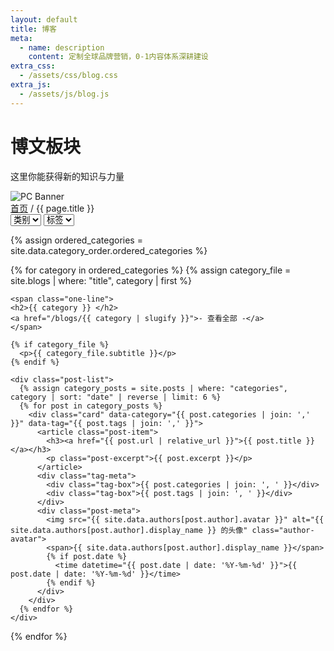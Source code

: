 ```yaml
---
layout: default
title: 博客
meta:
  - name: description
    content: 定制全球品牌营销，0-1内容体系深耕建设
extra_css:
  - /assets/css/blog.css
extra_js:
  - /assets/js/blog.js
---
```


<div class="content-banner">
  <div class="content-banner-text">
    <h1>博文板块</h1>
    <p>这里你能获得新的知识与力量</p>
  </div>
  <img src="{{ '/assets/images/social-media.jpg' | relative_url }}" alt="PC Banner" class="pc-banner">
</div>

<main class="blog-content">
  <div class="filter-container">
    <div class="breadcrumb">
      <a href="/">首页</a> /
      {{ page.title }}
    </div>
    <select id="category-select">
      <option value="">类别</option>
    </select>
    <select id="tag-select">
      <option value="">标签</option>
    </select>
  </div>

  {% assign ordered_categories = site.data.category_order.ordered_categories %}

  {% for category in ordered_categories %}
    {% assign category_file = site.blogs | where: "title", category | first %}

    <span class="one-line">
    <h2>{{ category }} </h2>
    <a href="/blogs/{{ category | slugify }}">- 查看全部 -</a>
    </span>
    
    {% if category_file %}
      <p>{{ category_file.subtitle }}</p>
    {% endif %}

    <div class="post-list">
      {% assign category_posts = site.posts | where: "categories", category | sort: "date" | reverse | limit: 6 %}
      {% for post in category_posts %}
        <div class="card" data-category="{{ post.categories | join: ',' }}" data-tag="{{ post.tags | join: ',' }}">
          <article class="post-item">
            <h3><a href="{{ post.url | relative_url }}">{{ post.title }}</a></h3>
            <p class="post-excerpt">{{ post.excerpt }}</p>
          </article>
          <div class="tag-meta">
            <div class="tag-box">{{ post.categories | join: ', ' }}</div>
            <div class="tag-box">{{ post.tags | join: ', ' }}</div>
          </div>
          <div class="post-meta">
            <img src="{{ site.data.authors[post.author].avatar }}" alt="{{ site.data.authors[post.author].display_name }} 的头像" class="author-avatar">
            <span>{{ site.data.authors[post.author].display_name }}</span>
            {% if post.date %}
              <time datetime="{{ post.date | date: '%Y-%m-%d' }}">{{ post.date | date: '%Y-%m-%d' }}</time>
            {% endif %}
          </div>
        </div>
      {% endfor %}
    </div>
  {% endfor %}

  <div id="pagination"></div>
</main>
